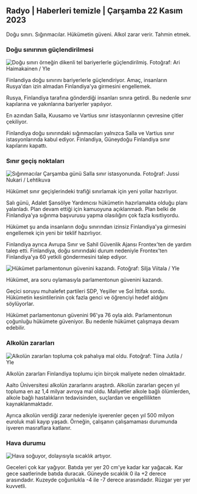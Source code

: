 ## Radyo \| Haberleri temizle \| Çarşamba 22 Kasım 2023

Doğu sınırı. Sığınmacılar. Hükümetin güveni. Alkol zarar verir. Tahmin etmek.

### Doğu sınırının güçlendirilmesi

![Doğu sınırı örneğin dikenli tel bariyerlerle güçlendirilmiş. Fotoğraf: Ari Haimakainen / Yle](https://images.cdn.yle.fi/image/upload/c_crop,h_3078,w_5472,x_0,y_157/ar_1.7777777777777777,c_fill,g_faces,h_675,w_1200/dpr_1.0/q_auto:eco/f_auto/fl_lossy/v1700489748/39-1203622655b691ed016a)

Finlandiya doğu sınırını bariyerlerle güçlendiriyor. Amaç, insanların Rusya'dan izin almadan Finlandiya'ya girmesini engellemek.

Rusya, Finlandiya tarafına gönderdiği insanları sınıra getirdi. Bu nedenle sınır kapılarına ve yakınlarına bariyerler yapılıyor.

En azından Salla, Kuusamo ve Vartius sınır istasyonlarının çevresine çitler çekiliyor.

Finlandiya doğu sınırındaki sığınmacıları yalnızca Salla ve Vartius sınır istasyonlarında kabul ediyor. Finlandiya, Güneydoğu Finlandiya sınır kapılarını kapattı.

### Sınır geçiş noktaları

![Sığınmacılar Çarşamba günü Salla sınır istasyonunda. Fotoğraf: Jussi Nukari / Lehtikuva](https://images.cdn.yle.fi/image/upload/c_crop,h_2879,w_5119,x_0,y_429/ar_1.7777777777777777,c_fill,g_faces,h_675,w_1200/dpr_1.0/q_auto:eco/f_auto/fl_lossy/v1700655653/39-1204918655df1f3cef50)

Hükümet sınır geçişlerindeki trafiği sınırlamak için yeni yollar hazırlıyor.

Salı günü, Adalet Şansölye Yardımcısı hükümetin hazırlamakta olduğu planı yalanladı. Plan devam ettiği için kamuoyuna açıklanmadı. Plan belki de Finlandiya'ya sığınma başvurusu yapma olasılığını çok fazla kısıtlıyordu.

Hükümet şu anda insanların doğu sınırından izinsiz Finlandiya'ya girmesini engellemek için yeni bir teklif hazırlıyor.

Finlandiya ayrıca Avrupa Sınır ve Sahil Güvenlik Ajansı Frontex'ten de yardım talep etti. Finlandiya, doğu sınırındaki durum nedeniyle Frontex'ten Finlandiya'ya 60 yetkili göndermesini talep ediyor.

![Hükümet parlamentonun güvenini kazandı. Fotoğraf: Silja Viitala / Yle](https://images.cdn.yle.fi/image/upload/c_crop,h_2241,w_3983,x_0,y_325/ar_1.777777777777777,c_fill,g_faces,h_675,w_1200/dpr_1.0/q_auto:eco/f_auto/fl_lossy/v1696934704/39-118409465252a7d6dc9d)

Hükümet, ara soru oylamasıyla parlamentonun güvenini kazandı.

Geçici soruyu muhalefet partileri SDP, Yeşiller ve Sol İttifak sordu. Hükümetin kesintilerinin çok fazla genci ve öğrenciyi hedef aldığını söylüyorlar.

Hükümet parlamentonun güvenini 96'ya 76 oyla aldı. Parlamentonun çoğunluğu hükümete güveniyor. Bu nedenle hükümet çalışmaya devam edebilir.

### Alkolün zararları

![Alkolün zararları topluma çok pahalıya mal oldu. Fotoğraf: Tiina Jutila / Yle](https://images.cdn.yle.fi/image/upload/c_crop,h_2944,w_5235,x_0,y_312/ar_1.777777777777777,c_fill,g_faces,h_675,w_1200/dpr_1.0/q_auto:eco/f_auto/fl_lossy/v1700406169/39-1203003655a1febe291f)

Alkolün zararları Finlandiya toplumu için birçok maliyete neden olmaktadır.

Aalto Üniversitesi alkolün zararlarını araştırdı. Alkolün zararları geçen yıl topluma en az 1,4 milyar avroya mal oldu. Maliyetler alkole bağlı ölümlerden, alkole bağlı hastalıkların tedavisinden, suçlardan ve engellilikten kaynaklanmaktadır.

Ayrıca alkolün verdiği zarar nedeniyle işverenler geçen yıl 500 milyon euroluk mali kayıp yaşadı. Örneğin, çalışanın çalışamaması durumunda işveren masraflara katlanır.

### Hava durumu

![Hava soğuyor, dolayısıyla sıcaklık artıyor.](https://images.cdn.yle.fi/image/upload/c_crop,h_1080,w_1919,x_0,y_0/ar_1.7777777777777777,c_fill,g_faces,h_675,w_1200/dpr_1.0/q_auto:eco/f_auto/fl_lossy/v1700671048/39-1205140655e2e229bced)

Geceleri çok kar yağıyor. Batıda yer yer 20 cm'ye kadar kar yağacak. Kar gece saatlerinde batıda duracak. Güneyde sıcaklık 0 ila +2 derece arasındadır. Kuzeyde çoğunlukla -4 ile -7 derece arasındadır. Rüzgar yer yer kuvvetli.